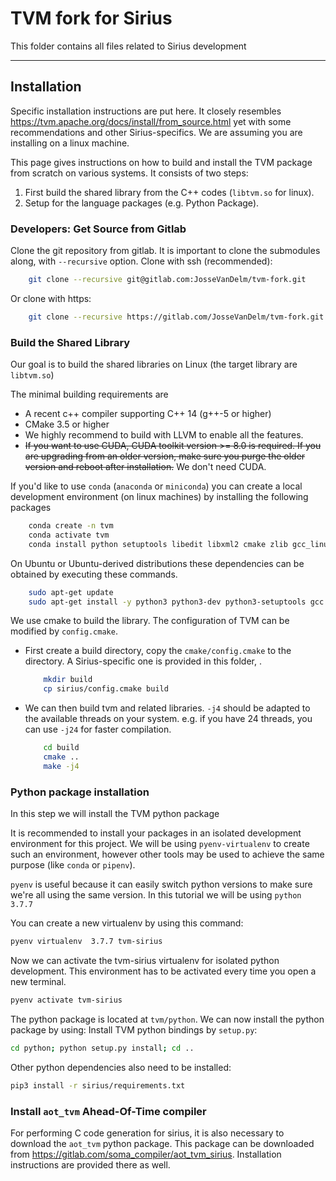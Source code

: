 # TVM fork for Sirius

This folder contains all files related to Sirius development

---

## Installation
Specific installation instructions are put here.
It closely resembles https://tvm.apache.org/docs/install/from_source.html yet with some recommendations and other Sirius-specifics.
We are assuming you are installing on a linux machine.

This page gives instructions on how to build and install the TVM package from
scratch on various systems. It consists of two steps:

1. First build the shared library from the C++ codes (`libtvm.so` for linux).
2. Setup for the language packages (e.g. Python Package).

### Developers: Get Source from Gitlab

Clone the git repository from gitlab.
It is important to clone the submodules along, with ``--recursive`` option.
Clone with ssh (recommended):
```bash
    git clone --recursive git@gitlab.com:JosseVanDelm/tvm-fork.git
```
Or clone with https:
```bash
    git clone --recursive https://gitlab.com/JosseVanDelm/tvm-fork.git
```


### Build the Shared Library

Our goal is to build the shared libraries on Linux (the target library are `libtvm.so`)

The minimal building requirements are

- A recent c++ compiler supporting C++ 14 (g++-5 or higher)
- CMake 3.5 or higher
- We highly recommend to build with LLVM to enable all the features.
- ~~If you want to use CUDA, CUDA toolkit version >= 8.0 is required. If you are upgrading from an older version, make sure you purge the older version and reboot after installation.~~ We don't need CUDA.

If you'd like to use `conda` (`anaconda` or `miniconda`) you can create a local development environment (on linux machines) by installing the following packages
```bash
    conda create -n tvm
    conda activate tvm
    conda install python setuptools libedit libxml2 cmake zlib gcc_linux-64 gxx_linux-64 libllvm llvm llvm-tools llvmdev 
```

On Ubuntu or Ubuntu-derived distributions these dependencies can be obtained by executing these commands.
```bash
    sudo apt-get update
    sudo apt-get install -y python3 python3-dev python3-setuptools gcc libtinfo-dev zlib1g-dev build-essential cmake libedit-dev libxml2-dev
```
We use cmake to build the library.
The configuration of TVM can be modified by `config.cmake`.

- First create a build directory, copy the ``cmake/config.cmake`` to the directory.
A Sirius-specific one is provided in this folder, .
  ```bash
      mkdir build
      cp sirius/config.cmake build
  ```

- We can then build tvm and related libraries. `-j4` should be adapted to the available threads on your system. e.g. if you have 24 threads, you can use `-j24` for faster compilation.
  ```bash
      cd build
      cmake ..
      make -j4
  ```

### Python package installation

In this step we will install the TVM python package

It is recommended to install your packages in an isolated development environment for this project.
We will be using `pyenv-virtualenv` to create such an environment, however other tools may be used to achieve the same purpose (like `conda` or `pipenv`).

`pyenv` is useful because it can easily switch python versions to make sure we're all using the same version. In this tutorial we will be using `python 3.7.7`

You can create a new virtualenv by using this command:
```bash
pyenv virtualenv  3.7.7 tvm-sirius
```
Now we can activate the tvm-sirius virtualenv for isolated python development.
This environment has to be activated every time you open a new terminal.
```bash
pyenv activate tvm-sirius
```
The python package is located at `tvm/python`.
We can now install the python package by using:
Install TVM python bindings by `setup.py`:
```bash
cd python; python setup.py install; cd ..
```
Other python dependencies also need to be installed:
```bash
pip3 install -r sirius/requirements.txt
```
### Install `aot_tvm` Ahead-Of-Time compiler

For performing C code generation for sirius, it is also necessary to download the `aot_tvm` python package.
This package can be downloaded from https://gitlab.com/soma_compiler/aot_tvm_sirius.
Installation instructions are provided there as well.